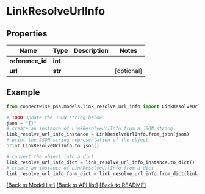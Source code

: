 # LinkResolveUrlInfo


## Properties
Name | Type | Description | Notes
------------ | ------------- | ------------- | -------------
**reference_id** | **int** |  | 
**url** | **str** |  | [optional] 

## Example

```python
from connectwise_psa.models.link_resolve_url_info import LinkResolveUrlInfo

# TODO update the JSON string below
json = "{}"
# create an instance of LinkResolveUrlInfo from a JSON string
link_resolve_url_info_instance = LinkResolveUrlInfo.from_json(json)
# print the JSON string representation of the object
print LinkResolveUrlInfo.to_json()

# convert the object into a dict
link_resolve_url_info_dict = link_resolve_url_info_instance.to_dict()
# create an instance of LinkResolveUrlInfo from a dict
link_resolve_url_info_form_dict = link_resolve_url_info.from_dict(link_resolve_url_info_dict)
```
[[Back to Model list]](../README.md#documentation-for-models) [[Back to API list]](../README.md#documentation-for-api-endpoints) [[Back to README]](../README.md)



